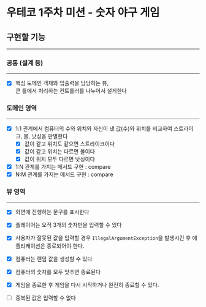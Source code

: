 # 우테코 1주차 미션 - 숫자 야구 게임

## 구현할 기능

---

### 공통 (설계 등)

---

- [X] 핵심 도메인 객체와 입출력을 담당하는 뷰,   
  큰 틀에서 처리하는 컨트롤러를 나누어서 설게한다

### 도메인 영역

---

- [X] 1:1 관계에서 컴퓨터의 수와 위치와 자신이 낸 값(수)와 위치를 비교하여 스트라이크, 볼, 낫싱을 판별한다
  - [X] 값이 같고 위치도 같으면 스트라이크이다
  - [X] 값이 같고 위치는 다르면 볼이다
  - [X] 값이 위치 모두 다르면 낫싱이다
- [X] 1:N 관계를 가지는 메서드 구현 : compare
- [X] N:M 관계를 가지는 메서드 구현 : compare
  
### 뷰 영역

---

- [X] 화면에 진행하는 문구를 표시한다
- [X] 플레이어는 오직 3개의 숫자만을 입력할 수 있다
- [X] 사용자가 잘못된 값을 입력할 경우 `IllegalArgumentException`을 발생시킨 후 애플리케이션은 종료되어야 한다.
- [X] 컴퓨터는 랜덤 값을 생성할 수 있다
- [X] 컴퓨터의 숫자를 모두 맞추면 종료된다
- [X] 게임을 종료한 후 게임을 다시 시작하거나 완전히 종료할 수 있다.
- [ ] 중복된 값은 입력할 수 없다

